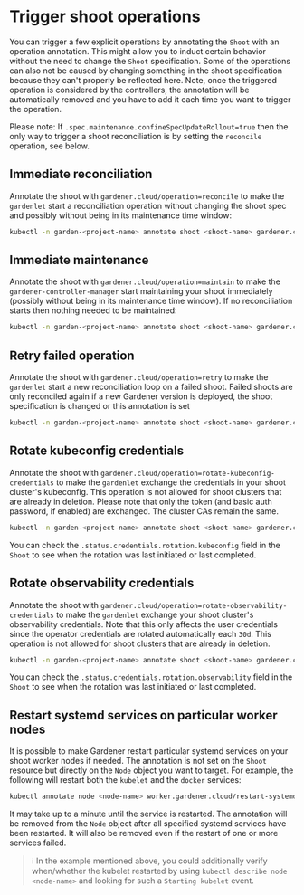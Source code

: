 # Trigger shoot operations

You can trigger a few explicit operations by annotating the `Shoot` with an operation annotation.
This might allow you to induct certain behavior without the need to change the `Shoot` specification.
Some of the operations can also not be caused by changing something in the shoot specification because they can't properly be reflected here.
Note, once the triggered operation is considered by the controllers, the annotation will be automatically removed and you have to add it each time you want to trigger the operation.

Please note: If `.spec.maintenance.confineSpecUpdateRollout=true` then the only way to trigger a shoot reconciliation is by setting the `reconcile` operation, see below.

## Immediate reconciliation

Annotate the shoot with `gardener.cloud/operation=reconcile` to make the `gardenlet` start a reconciliation operation without changing the shoot spec and possibly without being in its maintenance time window:

```bash
kubectl -n garden-<project-name> annotate shoot <shoot-name> gardener.cloud/operation=reconcile
```

## Immediate maintenance

Annotate the shoot with `gardener.cloud/operation=maintain` to make the `gardener-controller-manager` start maintaining your shoot immediately (possibly without being in its maintenance time window).
If no reconciliation starts then nothing needed to be maintained:

```bash
kubectl -n garden-<project-name> annotate shoot <shoot-name> gardener.cloud/operation=maintain
```

## Retry failed operation

Annotate the shoot with `gardener.cloud/operation=retry` to make the `gardenlet` start a new reconciliation loop on a failed shoot.
Failed shoots are only reconciled again if a new Gardener version is deployed, the shoot specification is changed or this annotation is set

```bash
kubectl -n garden-<project-name> annotate shoot <shoot-name> gardener.cloud/operation=retry
```

## Rotate kubeconfig credentials

Annotate the shoot with `gardener.cloud/operation=rotate-kubeconfig-credentials` to make the `gardenlet` exchange the credentials in your shoot cluster's kubeconfig.
This operation is not allowed for shoot clusters that are already in deletion.
Please note that only the token (and basic auth password, if enabled) are exchanged. The cluster CAs remain the same.

```bash
kubectl -n garden-<project-name> annotate shoot <shoot-name> gardener.cloud/operation=rotate-kubeconfig-credentials
```

You can check the `.status.credentials.rotation.kubeconfig` field in the `Shoot` to see when the rotation was last initiated or last completed.

## Rotate observability credentials

Annotate the shoot with `gardener.cloud/operation=rotate-observability-credentials` to make the `gardenlet` exchange your shoot cluster's observability credentials. Note that this only affects the user credentials since the operator credentials are rotated automatically each `30d`.
This operation is not allowed for shoot clusters that are already in deletion.

```bash
kubectl -n garden-<project-name> annotate shoot <shoot-name> gardener.cloud/operation=rotate-observability-credentials
```

You can check the `.status.credentials.rotation.observability` field in the `Shoot` to see when the rotation was last initiated or last completed.

## Restart systemd services on particular worker nodes

It is possible to make Gardener restart particular systemd services on your shoot worker nodes if needed.
The annotation is not set on the `Shoot` resource but directly on the `Node` object you want to target.
For example, the following will restart both the `kubelet` and the `docker` services:

```bash
kubectl annotate node <node-name> worker.gardener.cloud/restart-systemd-services=kubelet,docker
```

It may take up to a minute until the service is restarted.
The annotation will be removed from the `Node` object after all specified systemd services have been restarted.
It will also be removed even if the restart of one or more services failed.

> ℹ️ In the example mentioned above, you could additionally verify when/whether the kubelet restarted by using `kubectl describe node <node-name>` and looking for such a `Starting kubelet` event.
